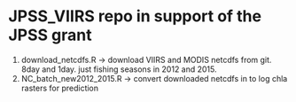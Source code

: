 # JPSS_VIIRS repo in support of the JPSS grant  

1. download_netcdfs.R -> download VIIRS and MODIS netcdfs from git. 8day and 1day. just fishing seasons in 2012 and 2015.  
2. NC_batch_new2012_2015.R -> convert downloaded netcdfs in to log chla rasters for prediction
